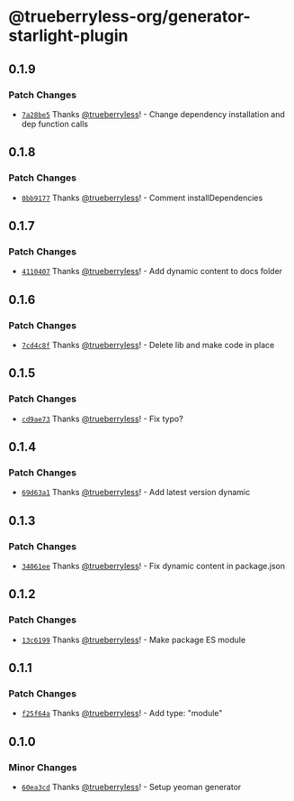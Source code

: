 # @trueberryless-org/generator-starlight-plugin

## 0.1.9

### Patch Changes

- [`7a28be5`](https://github.com/trueberryless-org/generator-starlight-plugin/commit/7a28be58ce8c7a417caa6d7b2dcbf7b8eb280c0b) Thanks [@trueberryless](https://github.com/trueberryless)! - Change dependency installation and dep function calls

## 0.1.8

### Patch Changes

- [`0bb9177`](https://github.com/trueberryless-org/generator-starlight-plugin/commit/0bb91779666a85b611de3d6f4420d7e3dd9b0f02) Thanks [@trueberryless](https://github.com/trueberryless)! - Comment installDependencies

## 0.1.7

### Patch Changes

- [`4110407`](https://github.com/trueberryless-org/generator-starlight-plugin/commit/4110407cb96b2ce8d866f43e2bb34951126a66a1) Thanks [@trueberryless](https://github.com/trueberryless)! - Add dynamic content to docs folder

## 0.1.6

### Patch Changes

- [`7cd4c8f`](https://github.com/trueberryless-org/generator-starlight-plugin/commit/7cd4c8f8d5a436fcd885cbed553ffe73a1763e75) Thanks [@trueberryless](https://github.com/trueberryless)! - Delete lib and make code in place

## 0.1.5

### Patch Changes

- [`cd9ae73`](https://github.com/trueberryless-org/generator-starlight-plugin/commit/cd9ae73744e36c58028c894ecb288482deb04db5) Thanks [@trueberryless](https://github.com/trueberryless)! - Fix typo?

## 0.1.4

### Patch Changes

- [`69d63a1`](https://github.com/trueberryless-org/generator-starlight-plugin/commit/69d63a187a1b7425c24bf5adabd47d2a342e1dc6) Thanks [@trueberryless](https://github.com/trueberryless)! - Add latest version dynamic

## 0.1.3

### Patch Changes

- [`34061ee`](https://github.com/trueberryless-org/generator-starlight-plugin/commit/34061ee245be05590b005b7835fd4d1fa37ddf30) Thanks [@trueberryless](https://github.com/trueberryless)! - Fix dynamic content in package.json

## 0.1.2

### Patch Changes

- [`13c6199`](https://github.com/trueberryless-org/generator-starlight-plugin/commit/13c619908d9e952c65ddff41c70e4a3ca7a0afbf) Thanks [@trueberryless](https://github.com/trueberryless)! - Make package ES module

## 0.1.1

### Patch Changes

- [`f25f64a`](https://github.com/trueberryless-org/generator-starlight-plugin/commit/f25f64adc723927c4ef6d5e3b9c4f48b38dd974d) Thanks [@trueberryless](https://github.com/trueberryless)! - Add type: "module"

## 0.1.0

### Minor Changes

- [`60ea3cd`](https://github.com/trueberryless-org/generator-starlight-plugin/commit/60ea3cddffcd47974b3d36aee27520ca430e1cf1) Thanks [@trueberryless](https://github.com/trueberryless)! - Setup yeoman generator

